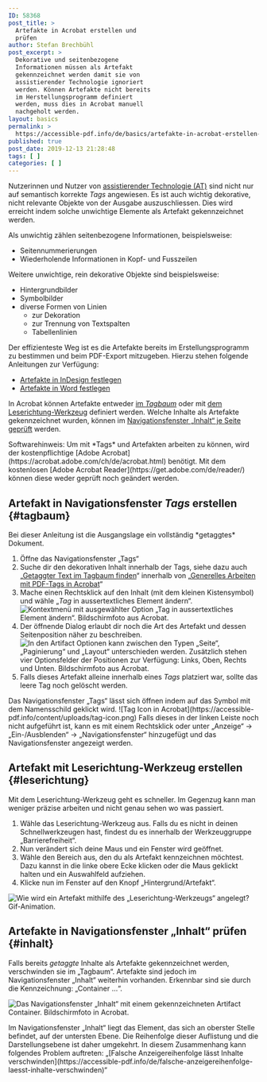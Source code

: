 ```yaml
---
ID: 58368
post_title: >
  Artefakte in Acrobat erstellen und
  prüfen
author: Stefan Brechbühl
post_excerpt: >
  Dekorative und seitenbezogene
  Informationen müssen als Artefakt
  gekennzeichnet werden damit sie von
  assistierender Technologie ignoriert
  werden. Können Artefakte nicht bereits
  im Herstellungsprogramm definiert
  werden, muss dies in Acrobat manuell
  nachgeholt werden.
layout: basics
permalink: >
  https://accessible-pdf.info/de/basics/artefakte-in-acrobat-erstellen-und-pruefen/
published: true
post_date: 2019-12-13 21:28:48
tags: [ ]
categories: [ ]
---
```

Nutzerinnen und Nutzer von [assistierender Technologie (AT)](https://accessible-pdf.info/de/glossar/#assistive-technologie) sind nicht nur auf semantisch korrekte *Tags* angewiesen. Es ist auch wichtig dekorative, nicht relevante Objekte von der Ausgabe auszuschliessen. Dies wird erreicht indem solche unwichtige Elemente als Artefakt gekennzeichnet werden.

Als unwichtig zählen seitenbezogene Informationen, beispielsweise:

- Seitennummerierungen
- Wiederholende Informationen in Kopf- und Fusszeilen

Weitere unwichtige, rein dekorative Objekte sind beispielsweise:

- Hintergrundbilder
- Symbolbilder
- diverse Formen von Linien 
	- zur Dekoration
	- zur Trennung von Textspalten 
	- Tabellenlinien

Der effizienteste Weg ist es die Artefakte bereits im Erstellungsprogramm zu bestimmen und beim PDF-Export mitzugeben. Hierzu stehen folgende Anleitungen zur Verfügung:

- [Artefakte in InDesign festlegen](https://accessible-pdf.info/de/basics/artefakte-in-indesign-festlegen/)
- [Artefakte in Word festlegen](https://accessible-pdf.info/de/basics/artefakte-in-word-festlegen/)

In Acrobat können Artefakte entweder [im *Tagbaum*](#tagbaum) oder mit [dem Leserichtung-Werkzeug](#leserichtung) definiert werden. Welche Inhalte als Artefakte gekennzeichnet wurden, können im [Navigationsfenster „Inhalt“ je Seite geprüft](#inhalt) werden.

<aside class="note-block" markdown="1">
Softwarehinweis: Um mit *Tags* und Artefakten arbeiten zu können, wird der kostenpflichtige [Adobe Acrobat](https://acrobat.adobe.com/ch/de/acrobat.html) benötigt. Mit dem kostenlosen [Adobe Acrobat Reader](https://get.adobe.com/de/reader/) können diese weder geprüft noch geändert werden.
</aside>

## Artefakt in Navigationsfenster *Tags* erstellen {#tagbaum}

<aside id="tags" class="note-block" markdown="1">
Bei dieser Anleitung ist die Ausgangslage ein vollständig *getaggtes* Dokument.
</aside>

1. Öffne das Navigationsfenster „Tags“ 
2. Suche dir den dekorativen Inhalt innerhalb der Tags, siehe dazu auch „[Getaggter Text im Tagbaum finden](https://accessible-pdf.info/de/basics/generelles-arbeiten-mit-pdf-tags-in-acrobat/#tagfinden)“ innerhalb von „[Generelles Arbeiten mit PDF-Tags in Acrobat](https://accessible-pdf.info/de/basics/generelles-arbeiten-mit-pdf-tags-in-acrobat/)“
3. Mache einen Rechtsklick auf den Inhalt (mit dem kleinen Kistensymbol) und wähle „*Tag* in aussertextliches Element ändern“. ![Kontextmenü mit ausgewählter Option „Tag in aussertextliches Element ändern“. Bildschirmfoto aus Acrobat.](https://accessible-pdf.info/content/uploads/acrobat-tag-in-aussertextliches-element-aendern.png)
3. Der öffnende Dialog erlaubt dir noch die Art des Artefakt und dessen Seitenposition näher zu beschreiben. ![In den Artifact Optionen kann zwischen den Typen „Seite“, „Paginierung“ und „Layout“ unterschieden werden. Zusätzlich stehen vier Optionsfelder der Positionen zur Verfügung: Links, Oben, Rechts und Unten. Bildschirmfoto aus Acrobat.](https://accessible-pdf.info/content/uploads/acrobat-artefakt-optionen.png)
4. Falls dieses Artefakt alleine innerhalb eines *Tags* platziert war, sollte das leere Tag noch gelöscht werden.

<aside id="tags" class="note-block" markdown="1">
Das Navigationsfenster „Tags“ lässt sich öffnen indem auf das Symbol mit dem Namensschild geklickt wird.
![Tag Icon in Acrobat](https://accessible-pdf.info/content/uploads/tag-icon.png)
Falls dieses in der linken Leiste noch nicht aufgeführt ist, kann es mit einem Rechtsklick oder unter „Anzeige“ → „Ein-/Ausblenden“ → „Navigationsfenster“ hinzugefügt und das Navigationsfenster angezeigt werden.
</aside>

## Artefakt mit Leserichtung-Werkzeug erstellen {#leserichtung}

Mit dem Leserichtung-Werkzeug geht es schneller. Im Gegenzug kann man weniger präzise arbeiten und nicht genau sehen wo was passiert.

1. Wähle das Leserichtung-Werkzeug aus. Falls du es nicht in deinen Schnellwerkzeugen hast, findest du es innerhalb der Werkzeuggruppe „Barrierefreiheit“.
2. Nun verändert sich deine Maus und ein Fenster wird geöffnet.
3. Wähle den Bereich aus, den du als Artefakt kennzeichnen möchtest. Dazu kannst in die linke obere Ecke klicken oder die Maus geklickt halten und ein Auswahlfeld aufziehen.
4. Klicke nun im Fenster auf den Knopf „Hintergrund/Artefakt“.

![Wie wird ein Artefakt mithilfe des „Leserichtung-Werkzeugs“ angelegt? Gif-Animation.](https://accessible-pdf.info/content/uploads/acrobat_artifact2.gif)

## Artefakte in Navigationsfenster „Inhalt“ prüfen {#inhalt}

Falls bereits *getaggte* Inhalte als Artefakte gekennzeichnet werden, verschwinden sie im „Tagbaum“. Artefakte sind jedoch im Navigationsfenster „Inhalt“ weiterhin vorhanden. Erkennbar sind sie durch die Kennzeichnung: „Container <Artifact> …“.

![Das Navigationsfenster „Inhalt“ mit einem gekennzeichneten Artifact Container. Bildschirmfoto in Acrobat.](https://accessible-pdf.info/content/uploads/acrobat-artifact.png)

<p class="warning-block" markdown="1">
Im Navigationsfenster „Inhalt“ liegt das Element, das sich an oberster Stelle befindet, auf der untersten Ebene. Die Reihenfolge dieser Auflistung und die Darstellungsebene ist daher umgekehrt. In diesem Zusammenhang kann folgendes Problem auftreten: „[Falsche Anzeigereihenfolge lässt Inhalte verschwinden](https://accessible-pdf.info/de/falsche-anzeigereihenfolge-laesst-inhalte-verschwinden)“
</p>